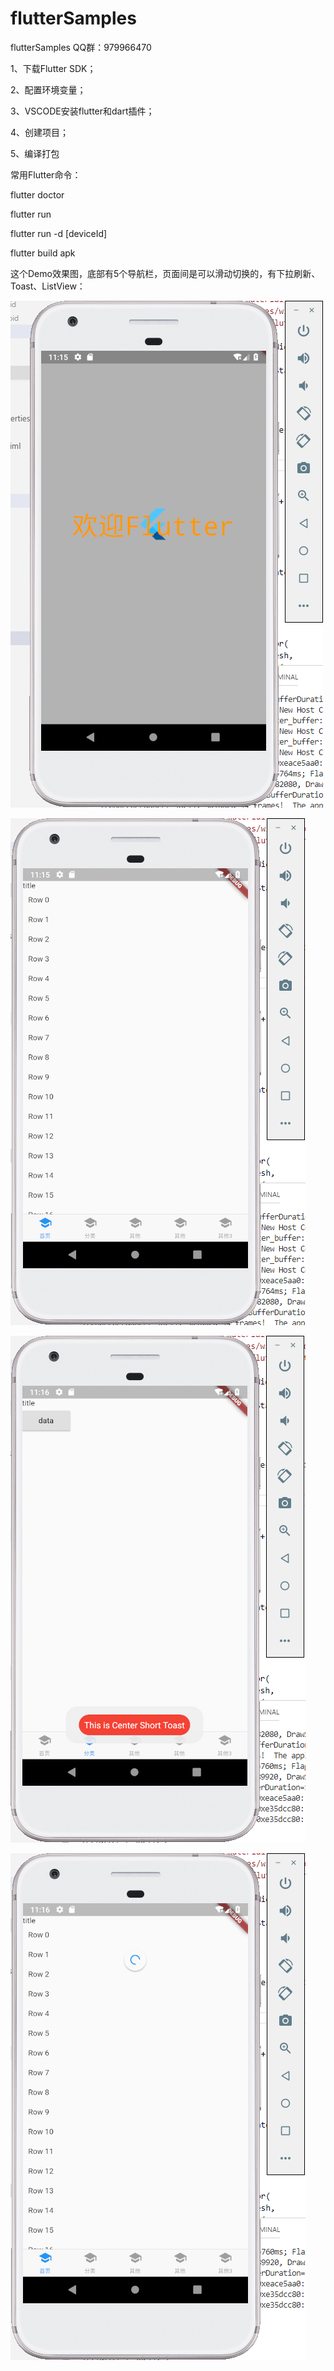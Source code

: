# flutterSamples
flutterSamples QQ群：979966470


1、下载Flutter SDK；

2、配置环境变量；

3、VSCODE安装flutter和dart插件；

4、创建项目；

5、编译打包


常用Flutter命令：

flutter doctor

flutter run

flutter run -d [deviceId]

flutter build apk

这个Demo效果图，底部有5个导航栏，页面间是可以滑动切换的，有下拉刷新、Toast、ListView：

![欢迎页](https://github.com/flutteranddart/flutterSamples/blob/master/20190207191524.png)

![首页](https://github.com/flutteranddart/flutterSamples/blob/master/20190207191545.png)

![切换页](https://github.com/flutteranddart/flutterSamples/blob/master/20190207191613.png)

![下拉刷新](https://github.com/flutteranddart/flutterSamples/blob/master/20190207191634.png)





